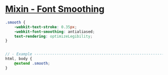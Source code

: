 [Mixin - Font Smoothing](https://medium.com/@MateMarschalko/improving-font-rendering-with-css-3383fc358cbc)
===

```scss
.smooth {
    -webkit-text-stroke: 0.35px;
    -webkit-font-smoothing: antialiased;
    text-rendering: optimizeLegibility;
}


// - Example ---------------------------------------------------------------------------------------
html, body {
    @extend .smooth;
}
```
